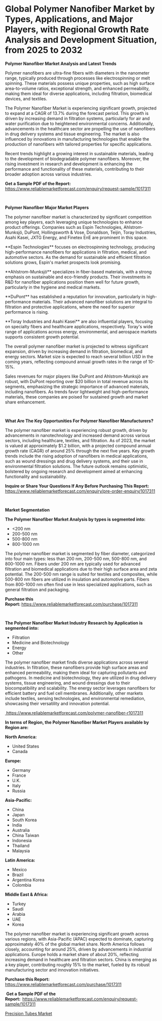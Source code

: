 <p><h1>Global Polymer Nanofiber Market by Types, Applications, and Major Players, with Regional Growth Rate Analysis and Development Situation, from 2025 to 2032</h1></p><p><strong>Polymer Nanofiber Market Analysis and Latest Trends</strong></p>
<p><p>Polymer nanofibers are ultra-fine fibers with diameters in the nanometer range, typically produced through processes like electrospinning or melt spinning. These materials possess unique properties, such as high surface area-to-volume ratios, exceptional strength, and enhanced permeability, making them ideal for diverse applications, including filtration, biomedical devices, and textiles.</p><p>The Polymer Nanofiber Market is experiencing significant growth, projected to expand at a CAGR of 13.7% during the forecast period. This growth is driven by increasing demand in filtration systems, particularly for air and water purification due to heightened environmental concerns. Additionally, advancements in the healthcare sector are propelling the use of nanofibers in drug delivery systems and tissue engineering. The market is also influenced by innovations in manufacturing technologies that enable the production of nanofibers with tailored properties for specific applications.</p><p>Recent trends highlight a growing interest in sustainable materials, leading to the development of biodegradable polymer nanofibers. Moreover, the rising investment in research and development is enhancing the performance and functionality of these materials, contributing to their broader adoption across various industries.</p></p>
<p><strong>Get a Sample PDF of the Report:&nbsp;</strong> <a href="https://www.reliablemarketforecast.com/enquiry/request-sample/1017311?utm_campaign=2456&utm_medium=2&utm_source=Github&utm_content=ia&utm_term=31032025&utm_id=polymer-nanofiber">https://www.reliablemarketforecast.com/enquiry/request-sample/1017311</a></p>
<p>&nbsp;</p>
<p><strong>Polymer Nanofiber Major Market Players</strong></p>
<p><p>The polymer nanofiber market is characterized by significant competition among key players, each leveraging unique technologies to enhance product offerings. Companies such as Espin Technologies, Ahlstrom-Munksjö, DuPont, Hollingsworth & Vose, Donaldson, Teijin, Toray Industries, Asahi Kasei, JXTG Energy, and Finetex EnE are prominent in this space.</p><p>**Espin Technologies** focuses on electrospinning technology, producing high-performance nanofibers for applications in filtration, medical, and automotive sectors. As the demand for sustainable and efficient filtration solutions grows, Espin's market prospects look promising.</p><p>**Ahlstrom-Munksjö** specializes in fiber-based materials, with a strong emphasis on sustainable and eco-friendly products. Their investments in R&D for nanofiber applications position them well for future growth, particularly in the hygiene and medical markets.</p><p>**DuPont** has established a reputation for innovation, particularly in high-performance materials. Their advanced nanofiber solutions are integral to filtration and protective applications, where the need for superior performance is rising.</p><p>**Toray Industries and Asahi Kasei** are also influential players, focusing on specialty fibers and healthcare applications, respectively. Toray's wide range of applications across energy, environmental, and aerospace markets supports consistent growth potential.</p><p>The overall polymer nanofiber market is projected to witness significant expansion, driven by increasing demand in filtration, biomedical, and energy sectors. Market size is expected to reach several billion USD in the coming years, reflecting compound annual growth rates in the range of 10-15%.</p><p>Sales revenues for major players like DuPont and Ahlstrom-Munksjö are robust, with DuPont reporting over $20 billion in total revenue across its segments, emphasizing the strategic importance of advanced materials, including nanofibers. As trends favor lightweight and high-performance materials, these companies are poised for sustained growth and market share enhancement.</p></p>
<p>&nbsp;</p>
<p><strong>What Are The Key Opportunities For Polymer Nanofiber Manufacturers?</strong></p>
<p><p>The polymer nanofiber market is experiencing robust growth, driven by advancements in nanotechnology and increased demand across various sectors, including healthcare, textiles, and filtration. As of 2023, the market is valued at approximately $1.2 billion, with a projected compound annual growth rate (CAGR) of around 25% through the next five years. Key growth trends include the rising adoption of nanofibers in medical applications, such as wound dressings and drug delivery systems, and their use in environmental filtration solutions. The future outlook remains optimistic, bolstered by ongoing research and development aimed at enhancing functionality and sustainability.</p></p>
<p><strong>Inquire or Share Your Questions If Any Before Purchasing This Report:</strong> <a href="https://www.reliablemarketforecast.com/enquiry/pre-order-enquiry/1017311?utm_campaign=2456&utm_medium=2&utm_source=Github&utm_content=ia&utm_term=31032025&utm_id=polymer-nanofiber">https://www.reliablemarketforecast.com/enquiry/pre-order-enquiry/1017311</a></p>
<p>&nbsp;</p>
<p><strong>Market Segmentation</strong></p>
<p><strong>The Polymer Nanofiber Market Analysis by types is segmented into:</strong></p>
<p><ul><li><200 nm</li><li>200-500 nm</li><li>500-800 nm</li><li>800-1000 nm</li></ul></p>
<p><p>The polymer nanofiber market is segmented by fiber diameter, categorized into four main types: less than 200 nm, 200-500 nm, 500-800 nm, and 800-1000 nm. Fibers under 200 nm are typically used for advanced filtration and biomedical applications due to their high surface area and zeta potential. The 200-500 nm range is suited for textiles and composites, while 500-800 nm fibers are utilized in insulation and automotive parts. Fibers from 800-1000 nm often find use in less specialized applications, such as general filtration and packaging.</p></p>
<p><strong>Purchase this Report:&nbsp;</strong><a href="https://www.reliablemarketforecast.com/purchase/1017311?utm_campaign=2456&utm_medium=2&utm_source=Github&utm_content=ia&utm_term=31032025&utm_id=polymer-nanofiber">https://www.reliablemarketforecast.com/purchase/1017311</a></p>
<p>&nbsp;</p>
<p><strong>The Polymer Nanofiber Market Industry Research by Application is segmented into:</strong></p>
<p><ul><li>Filtration</li><li>Medicine and Biotechnology</li><li>Energy</li><li>Other</li></ul></p>
<p><p>The polymer nanofiber market finds diverse applications across several industries. In filtration, these nanofibers provide high surface areas and enhanced permeability, making them ideal for capturing pollutants and pathogens. In medicine and biotechnology, they are utilized in drug delivery systems, tissue engineering, and wound dressings due to their biocompatibility and scalability. The energy sector leverages nanofibers for efficient battery and fuel cell membranes. Additionally, other markets include textiles, sensing technologies, and environmental remediation, showcasing their versatility and innovation potential.</p></p>
<p><a href="https://www.reliablemarketforecast.com/polymer-nanofiber-r1017311?utm_campaign=2456&utm_medium=2&utm_source=Github&utm_content=ia&utm_term=31032025&utm_id=polymer-nanofiber">&nbsp;https://www.reliablemarketforecast.com/polymer-nanofiber-r1017311</a></p>
<p><strong>In terms of Region, the Polymer Nanofiber Market Players available by Region are:</strong></p>
<p>
    <p> <strong> North America: </strong>
        <ul>
            <li>United States</li>
            <li>Canada</li>
        </ul>
        </p> 
    <p> <strong> Europe: </strong>
        <ul>
            <li>Germany</li>
            <li>France</li>
            <li>U.K.</li>
            <li>Italy</li>
            <li>Russia</li>
        </ul>
        </p> 
    <p> <strong> Asia-Pacific: </strong>
        <ul>
            <li>China</li>
            <li>Japan</li>
            <li>South Korea</li>
            <li>India</li>
            <li>Australia</li>
            <li>China Taiwan</li>
            <li>Indonesia</li>
            <li>Thailand</li>
            <li>Malaysia</li>
        </ul>
        </p> 
    <p> <strong> Latin America: </strong>
        <ul>
            <li>Mexico</li>
            <li>Brazil</li>
            <li>Argentina Korea</li>
            <li>Colombia</li>
        </ul>
        </p> 
    <p> <strong> Middle East & Africa: </strong>
        <ul>
            <li>Turkey</li>
            <li>Saudi</li>
            <li>Arabia</li>
            <li>UAE</li>
            <li>Korea</li>
        </ul>
    </p>
    </p>
<p><p>The polymer nanofiber market is experiencing significant growth across various regions, with Asia-Pacific (APAC) expected to dominate, capturing approximately 40% of the global market share. North America follows closely, accounting for around 25%, driven by advancements in industrial applications. Europe holds a market share of about 20%, reflecting increasing demand in healthcare and filtration sectors. China is emerging as a key player, contributing roughly 15% to the market, fueled by its robust manufacturing sector and innovation initiatives.</p></p>
<p><strong>Purchase this Report: </strong><a href="https://www.reliablemarketforecast.com/purchase/1017311?utm_campaign=2456&utm_medium=2&utm_source=Github&utm_content=ia&utm_term=31032025&utm_id=polymer-nanofiber">https://www.reliablemarketforecast.com/purchase/1017311</a></p>
<p>&nbsp;<strong>Get a Sample PDF of the Report:&nbsp;&nbsp;</strong><a href="https://www.reliablemarketforecast.com/enquiry/request-sample/1017311?utm_campaign=2456&utm_medium=2&utm_source=Github&utm_content=ia&utm_term=31032025&utm_id=polymer-nanofiber">https://www.reliablemarketforecast.com/enquiry/request-sample/1017311</a></p>
<p><strong></strong></p>
<p><p><a href="https://github.com/oslieselotte2192/Market-Research-Report-List-1/blob/main/precision-tubes-market.md?utm_campaign=2456&utm_medium=2&utm_source=Github&utm_content=ia&utm_term=31032025&utm_id=polymer-nanofiber">Precision Tubes Market</a></p></p>